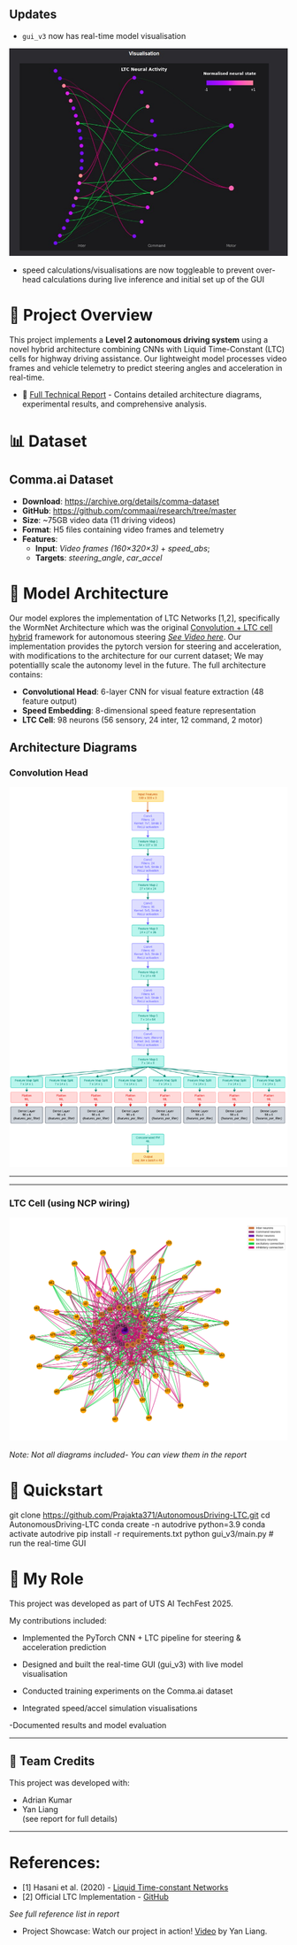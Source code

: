 
## Updates
* `gui_v3` now has real-time model visualisation

![GUI-model-visualisation](images/model-GUI-live-visualisation.png)

* speed calculations/visualisations are now toggleable to prevent over-head calculations during live inference and initial set up of the GUI

# 🚗 Project Overview
This project implements a **Level 2 autonomous driving system** using a novel hybrid architecture combining CNNs with Liquid Time-Constant (LTC) cells for highway driving assistance. Our lightweight model processes video frames and vehicle telemetry to predict steering angles and acceleration in real-time. 


- 📄 [ Full Technical Report](https://docs.google.com/document/d/1mZLEZwRek-2oWJMrC03CmJ7OBZdEgZl2rhWGWmrzpeE/edit?usp=sharing) - Contains detailed architecture diagrams, experimental results, and comprehensive analysis.


# 📊 Dataset
## Comma.ai Dataset

- **Download**:  https://archive.org/details/comma-dataset
- **GitHub**: https://github.com/commaai/research/tree/master
- **Size**: ~75GB video data (11 driving videos)
- **Format**: H5 files containing video frames and telemetry
- **Features**:
     - **Input**: *Video frames (160×320×3)* + *speed_abs*;
    - **Targets**: *steering_angle*, *car_accel*



# 🧠 Model Architecture
Our model explores the implementation of LTC Networks [1,2], specifically the WormNet Architecture which was the original [Convolution + LTC cell hybrid](https://github.com/mlech26l/keras-ncp) framework for autonomous steering *[See Video here](https://youtu.be/IlliqYiRhMU?=I1ow4FDprk-BhDM2)*. Our implementation provides the pytorch version for steering and acceleration, with modifications to the architecture for our current dataset; We may potentiallly scale the autonomy level in the future. The full architecture contains:

- **Convolutional Head**: 6-layer CNN for visual feature extraction (48 feature output)
- **Speed Embedding**: 8-dimensional speed feature representation
- **LTC Cell**: 98 neurons (56 sensory, 24 inter, 12 command, 2 motor)

## Architecture Diagrams
### Convolution Head
![Convolution Head](images/Convolution_Head-structure.png)

---
---
### LTC Cell (using NCP wiring)
![LTC Configuration](images/LTC_neural_structure_transparent.png)


*Note: Not all diagrams included- You can view them in the report*

# 🚀 Quickstart

git clone https://github.com/Prajakta371/AutonomousDriving-LTC.git
cd AutonomousDriving-LTC
conda create -n autodrive python=3.9
conda activate autodrive
pip install -r requirements.txt
python gui_v3/main.py   # run the real-time GUI

# 🎯 My Role

This project was developed as part of UTS AI TechFest 2025.

My contributions included:

- Implemented the PyTorch CNN + LTC pipeline for steering & acceleration prediction

- Designed and built the real-time GUI (gui_v3) with live model visualisation

- Conducted training experiments on the Comma.ai dataset

- Integrated speed/accel simulation visualisations

-Documented results and model evaluation

---
## 👥 Team Credits
This project was developed with:
- Adrian Kumar  
- Yan Liang  
(see report for full details)
---
# References:

- [1] Hasani et al. (2020) - [Liquid Time-constant Networks](https://arxiv.org/pdf/2006.04439)
- [2] Official LTC Implementation - [GitHub](https://github.com/mlech26l/ncps)

*See full reference list in report*

- Project Showcase: Watch our project in action! [Video](https://www.youtube.com/watch?v=FuSemjOSa5k) by Yan Liang.
